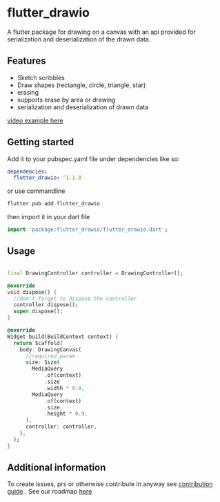 # flutter_drawio

A flutter package for drawing on a canvas with an api provided for serialization and deserialization
of the drawn data.

## Features

- Sketch scribbles
- Draw shapes (rectangle, circle, triangle, star)
- erasing
- supports erase by area or drawing
- serialization and deserialization of drawn data

[video example here](https://github.com/folaoluwafemi/flutter_drawio/assets/89414401/e676d791-25e3-4818-a8cb-1994dd0ffca4)


## Getting started

Add it to your pubspec.yaml file under dependencies like so:

```yaml
dependencies:
  flutter_drawio: ^1.1.0
```

or use commandline

```bash
flutter pub add flutter_drawio
```

then import it in your dart file

```dart
import 'package:flutter_drawio/flutter_drawio.dart';
```

## Usage

```dart

final DrawingController controller = DrawingController();

@override
void dispose() {
  //don't forget to dispose the controller
  controller.dispose();
  super.dispose();
}

@override
Widget build(BuildContext context) {
  return Scaffold(
    body: DrawingCanvas(
      //required param
      size: Size(
        MediaQuery
            .of(context)
            .size
            .width * 0.9,
        MediaQuery
            .of(context)
            .size
            .height * 0.9,
      ),
      controller: controller,
    ),
  );
}
```

## Additional information

To create issues, prs or otherwise contribute in anyway
see [contribution guide](https://github.com/folaoluwafemi/flutter_drawio/blob/main/CONTRIBUTION_GUIDE.md)
.
See our roadmap [here](https://github.com/folaoluwafemi/flutter_drawio/blob/main/ROADMAP.md)

